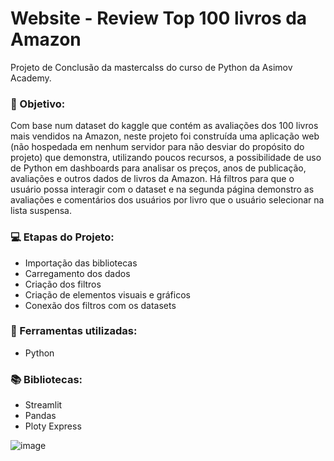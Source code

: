 # Website - Review Top 100 livros da Amazon
Projeto de Conclusão da mastercalss do curso de Python da Asimov Academy.

### 🎯 Objetivo:
Com base num dataset do kaggle que contém as avaliações dos 100 livros mais vendidos na Amazon, neste projeto foi construída uma aplicação web (não hospedada em nenhum servidor para não desviar do propósito do projeto) que demonstra, utilizando poucos recursos, a possibilidade de uso de Python em dashboards para analisar os preços, anos de publicação, avaliações e outros dados de livros da Amazon. Há filtros para que o usuário possa interagir com o dataset e na segunda página demonstro as avaliações e comentários dos usuários por livro que o usuário selecionar na lista suspensa.

### 💻 Etapas do Projeto:
* Importação das bibliotecas
* Carregamento dos dados
* Criação dos filtros
* Criação de elementos visuais e gráficos
* Conexão dos filtros com os datasets

### 🔨 Ferramentas utilizadas:
* Python
  
### 📚 Bibliotecas:
* Streamlit
* Pandas
* Ploty Express

![image](https://github.com/user-attachments/assets/699f3104-7609-44eb-9ded-b50cb597f19d)
